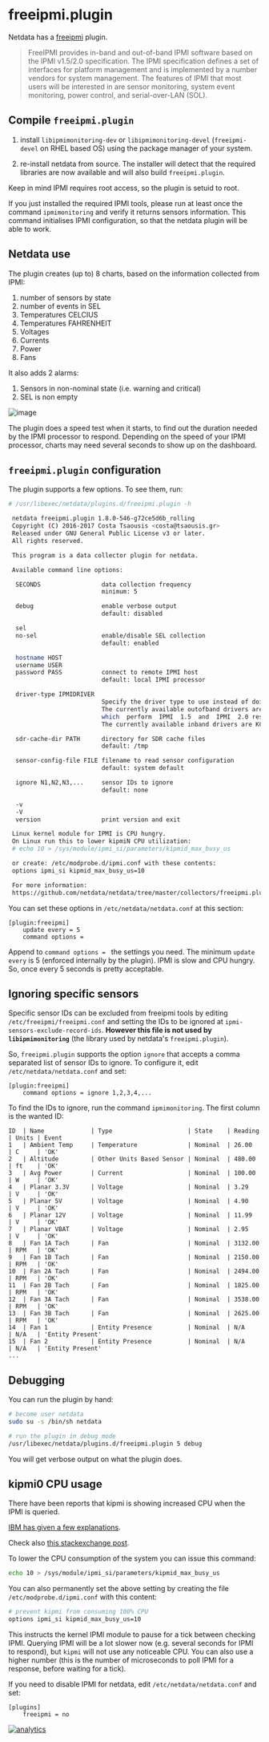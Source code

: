 # freeipmi.plugin

Netdata has a [freeipmi](https://www.gnu.org/software/freeipmi/) plugin.

> FreeIPMI provides in-band and out-of-band IPMI software based on the IPMI v1.5/2.0 specification. The IPMI specification defines a set of interfaces for platform management and is implemented by a number vendors for system management. The features of IPMI that most users will be interested in are sensor monitoring, system event monitoring, power control, and serial-over-LAN (SOL).

## Compile `freeipmi.plugin`

1. install `libipmimonitoring-dev` or `libipmimonitoring-devel` (`freeipmi-devel` on RHEL based OS) using the package manager of your system.

2. re-install netdata from source. The installer will detect that the required libraries are now available and will also build `freeipmi.plugin`.

Keep in mind IPMI requires root access, so the plugin is setuid to root.

If you just installed the required IPMI tools, please run at least once the command `ipmimonitoring` and verify it returns sensors information. This command initialises IPMI configuration, so that the netdata plugin will be able to work.

## Netdata use

The plugin creates (up to) 8 charts, based on the information collected from IPMI:

1. number of sensors by state
2. number of events in SEL
3. Temperatures CELCIUS
4. Temperatures FAHRENHEIT
5. Voltages
6. Currents
7. Power
8. Fans


It also adds 2 alarms:

1. Sensors in non-nominal state (i.e. warning and critical)
2. SEL is non empty

![image](https://cloud.githubusercontent.com/assets/2662304/23674138/88926a20-037d-11e7-89c0-20e74ee10cd1.png)

The plugin does a speed test when it starts, to find out the duration needed by the IPMI processor to respond. Depending on the speed of your IPMI processor, charts may need several seconds to show up on the dashboard.

## `freeipmi.plugin` configuration

The plugin supports a few options. To see them, run:

```sh
# /usr/libexec/netdata/plugins.d/freeipmi.plugin -h

 netdata freeipmi.plugin 1.8.0-546-g72ce5d6b_rolling
 Copyright (C) 2016-2017 Costa Tsaousis <costa@tsaousis.gr>
 Released under GNU General Public License v3 or later.
 All rights reserved.

 This program is a data collector plugin for netdata.

 Available command line options:

  SECONDS                 data collection frequency
                          minimum: 5

  debug                   enable verbose output
                          default: disabled

  sel
  no-sel                  enable/disable SEL collection
                          default: enabled

  hostname HOST
  username USER
  password PASS           connect to remote IPMI host
                          default: local IPMI processor

  driver-type IPMIDRIVER
                          Specify the driver type to use instead of doing an auto selection. 
                          The currently available outofband drivers are LAN and  LAN_2_0,
                          which  perform  IPMI  1.5  and  IPMI  2.0 respectively. 
                          The currently available inband drivers are KCS, SSIF, OPENIPMI and SUNBMC.

  sdr-cache-dir PATH      directory for SDR cache files
                          default: /tmp

  sensor-config-file FILE filename to read sensor configuration
                          default: system default

  ignore N1,N2,N3,...     sensor IDs to ignore
                          default: none

  -v
  -V
  version                 print version and exit

 Linux kernel module for IPMI is CPU hungry.
 On Linux run this to lower kipmiN CPU utilization:
 # echo 10 > /sys/module/ipmi_si/parameters/kipmid_max_busy_us

 or create: /etc/modprobe.d/ipmi.conf with these contents:
 options ipmi_si kipmid_max_busy_us=10

 For more information:
 https://github.com/netdata/netdata/tree/master/collectors/freeipmi.plugin

```

You can set these options in `/etc/netdata/netdata.conf` at this section:

```
[plugin:freeipmi]
	update every = 5
	command options = 
```

Append to `command options = ` the settings you need. The minimum `update every` is 5 (enforced internally by the plugin). IPMI is slow and CPU hungry. So, once every 5 seconds is pretty acceptable.

## Ignoring specific sensors

Specific sensor IDs can be excluded from freeipmi tools by editing `/etc/freeipmi/freeipmi.conf` and setting the IDs to be ignored at `ipmi-sensors-exclude-record-ids`. **However this file is not used by `libipmimonitoring`** (the library used by netdata's `freeipmi.plugin`).

So, `freeipmi.plugin` supports the option `ignore` that accepts a comma separated list of sensor IDs to ignore. To configure it, edit `/etc/netdata/netdata.conf` and set:

```
[plugin:freeipmi]
	command options = ignore 1,2,3,4,...
```

To find the IDs to ignore, run the command `ipmimonitoring`. The first column is the wanted ID:

```
ID  | Name             | Type                     | State    | Reading    | Units | Event
1   | Ambient Temp     | Temperature              | Nominal  | 26.00      | C     | 'OK'
2   | Altitude         | Other Units Based Sensor | Nominal  | 480.00     | ft    | 'OK'
3   | Avg Power        | Current                  | Nominal  | 100.00     | W     | 'OK'
4   | Planar 3.3V      | Voltage                  | Nominal  | 3.29       | V     | 'OK'
5   | Planar 5V        | Voltage                  | Nominal  | 4.90       | V     | 'OK'
6   | Planar 12V       | Voltage                  | Nominal  | 11.99      | V     | 'OK'
7   | Planar VBAT      | Voltage                  | Nominal  | 2.95       | V     | 'OK'
8   | Fan 1A Tach      | Fan                      | Nominal  | 3132.00    | RPM   | 'OK'
9   | Fan 1B Tach      | Fan                      | Nominal  | 2150.00    | RPM   | 'OK'
10  | Fan 2A Tach      | Fan                      | Nominal  | 2494.00    | RPM   | 'OK'
11  | Fan 2B Tach      | Fan                      | Nominal  | 1825.00    | RPM   | 'OK'
12  | Fan 3A Tach      | Fan                      | Nominal  | 3538.00    | RPM   | 'OK'
13  | Fan 3B Tach      | Fan                      | Nominal  | 2625.00    | RPM   | 'OK'
14  | Fan 1            | Entity Presence          | Nominal  | N/A        | N/A   | 'Entity Present'
15  | Fan 2            | Entity Presence          | Nominal  | N/A        | N/A   | 'Entity Present'
...
```


## Debugging

You can run the plugin by hand:

```sh
# become user netdata
sudo su -s /bin/sh netdata

# run the plugin in debug mode
/usr/libexec/netdata/plugins.d/freeipmi.plugin 5 debug
```

You will get verbose output on what the plugin does.

## kipmi0 CPU usage

There have been reports that kipmi is showing increased CPU when the IPMI is queried.

[IBM has given a few explanations](http://www-01.ibm.com/support/docview.wss?uid=nas7d580df3d15874988862575fa0050f604).

Check also [this stackexchange post](http://unix.stackexchange.com/questions/74900/kipmi0-eating-up-to-99-8-cpu-on-centos-6-4).

To lower the CPU consumption of the system you can issue this command:

```sh
echo 10 > /sys/module/ipmi_si/parameters/kipmid_max_busy_us
```

You can also permanently set the above setting by creating the file `/etc/modprobe.d/ipmi.conf` with this content:

```sh
# prevent kipmi from consuming 100% CPU
options ipmi_si kipmid_max_busy_us=10
```

This instructs the kernel IPMI module to pause for a tick between checking IPMI. Querying IPMI will be a lot slower now (e.g. several seconds for IPMI to respond), but `kipmi` will not use any noticeable CPU. You can also use a higher number (this is the number of microseconds to poll IPMI for a response, before waiting for a tick).

If you need to disable IPMI for netdata, edit `/etc/netdata/netdata.conf` and set:

```
[plugins]
    freeipmi = no
```

[![analytics](https://www.google-analytics.com/collect?v=1&aip=1&t=pageview&_s=1&ds=github&dr=https%3A%2F%2Fgithub.com%2Fnetdata%2Fnetdata&dl=https%3A%2F%2Fmy-netdata.io%2Fgithub%2Fcollectors%2Ffreeipmi.plugin%2FREADME&_u=MAC~&cid=5792dfd7-8dc4-476b-af31-da2fdb9f93d2&tid=UA-64295674-3)]()

